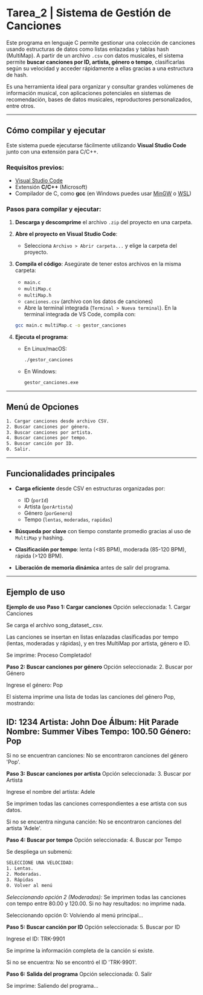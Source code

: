 # Tarea\_2 | Sistema de Gestión de Canciones

Este programa en lenguaje C permite gestionar una colección de canciones usando estructuras de datos como listas enlazadas y tablas hash (MultiMap). A partir de un archivo `.csv` con datos musicales, el sistema permite **buscar canciones por ID, artista, género o tempo**, clasificarlas según su velocidad y acceder rápidamente a ellas gracias a una estructura de hash.

Es una herramienta ideal para organizar y consultar grandes volúmenes de información musical, con aplicaciones potenciales en sistemas de recomendación, bases de datos musicales, reproductores personalizados, entre otros.

---

## Cómo compilar y ejecutar

Este sistema puede ejecutarse fácilmente utilizando **Visual Studio Code** junto con una extensión para C/C++.

### Requisitos previos:

* [Visual Studio Code](https://code.visualstudio.com/)
* Extensión **C/C++** (Microsoft)
* Compilador de C, como **gcc** (en Windows puedes usar [MinGW](https://www.mingw-w64.org/) o [WSL](https://learn.microsoft.com/en-us/windows/wsl/))

### Pasos para compilar y ejecutar:

1. **Descarga y descomprime** el archivo `.zip` del proyecto en una carpeta.

2. **Abre el proyecto en Visual Studio Code**:

   * Selecciona `Archivo > Abrir carpeta...` y elige la carpeta del proyecto.

3. **Compila el código**:
   Asegúrate de tener estos archivos en la misma carpeta:

   * `main.c`
   * `multiMap.c`
   * `multiMap.h`
   * `canciones.csv` (archivo con los datos de canciones)
   * Abre la terminal integrada (`Terminal > Nueva terminal`).
   En la terminal integrada de VS Code, compila con:

   ```bash
   gcc main.c multiMap.c -o gestor_canciones
   ```

4. **Ejecuta el programa**:

   * En Linux/macOS:

     ```bash
     ./gestor_canciones
     ```

   * En Windows:

     ```bash
     gestor_canciones.exe
     ```

---

## Menú de Opciones

```txt
1. Cargar canciones desde archivo CSV.
2. Buscar canciones por género.
3. Buscar canciones por artista.
4. Buscar canciones por tempo.
5. Buscar canción por ID.
0. Salir.
```

---

## Funcionalidades principales

* **Carga eficiente** desde CSV en estructuras organizadas por:

  * ID (`porId`)
  * Artista (`porArtista`)
  * Género (`porGenero`)
  * Tempo (`lentas`, `moderadas`, `rapidas`)

* **Búsqueda por clave** con tiempo constante promedio gracias al uso de `MultiMap` y hashing.

* **Clasificación por tempo**: lenta (<85 BPM), moderada (85-120 BPM), rápida (>120 BPM).

* **Liberación de memoria dinámica** antes de salir del programa.

---

## Ejemplo de uso

**Ejemplo de uso**
**Paso 1: Cargar canciones**
Opción seleccionada: 1. Cargar Canciones

Se carga el archivo song_dataset_.csv.

Las canciones se insertan en listas enlazadas clasificadas por tempo (lentas, moderadas y rápidas), y en tres MultiMap por artista, género e ID.

Se imprime:
Proceso Completado!

**Paso 2: Buscar canciones por género**
Opción seleccionada: 2. Buscar por Género

Ingrese el género: Pop

El sistema imprime una lista de todas las canciones del género Pop, mostrando:

ID: 1234
Artista: John Doe
Álbum: Hit Parade
Nombre: Summer Vibes
Tempo: 100.50
Género: Pop
--------------------------

Si no se encuentran canciones:
No se encontraron canciones del género 'Pop'.

**Paso 3: Buscar canciones por artista**
Opción seleccionada: 3. Buscar por Artista

Ingrese el nombre del artista: Adele

Se imprimen todas las canciones correspondientes a ese artista con sus datos.

Si no se encuentra ninguna canción:
No se encontraron canciones del artista 'Adele'.

**Paso 4: Buscar por tempo**
Opción seleccionada: 4. Buscar por Tempo

Se despliega un submenú:
```txt
SELECCIONE UNA VELOCIDAD:
1. Lentas.
2. Moderadas.
3. Rápidas
0. Volver al menú
```
*Seleccionando opción 2 (Moderadas):*
Se imprimen todas las canciones con tempo entre 80.00 y 120.00.
Si no hay resultados: no imprime nada.

Seleccionando opción 0:
Volviendo al menú principal...

**Paso 5: Buscar canción por ID**
Opción seleccionada: 5. Buscar por ID

Ingrese el ID: TRK-9901

Se imprime la información completa de la canción si existe.

Si no se encuentra:
No se encontró el ID 'TRK-9901'.

**Paso 6: Salida del programa**
Opción seleccionada: 0. Salir

Se imprime:
Saliendo del programa...

